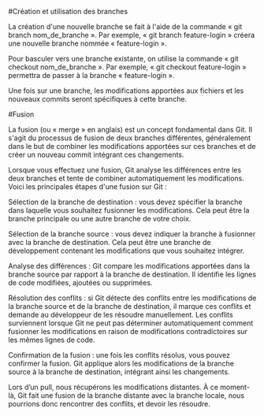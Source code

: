 #Création et utilisation des branches


La création d'une nouvelle branche se fait à l'aide de la commande « git branch nom_de_branche ». Par exemple, « git branch feature-login » créera une nouvelle branche nommée « feature-login ».

Pour basculer vers une branche existante, on utilise la commande « git checkout nom_de_branche ». Par exemple, « git checkout feature-login » permettra de passer à la branche « feature-login ».

Une fois sur une branche, les modifications apportées aux fichiers et les nouveaux commits seront spécifiques à cette branche.



#Fusion

La fusion (ou « merge » en anglais) est un concept fondamental dans Git. Il s'agit du processus de fusion de deux branches différentes, généralement dans le but de combiner les modifications apportées sur ces branches et de créer un nouveau commit intégrant ces changements.

Lorsque vous effectuez une fusion, Git analyse les différences entre les deux branches et tente de combiner automatiquement les modifications. Voici les principales étapes d'une fusion sur Git :

Sélection de la branche de destination : vous devez spécifier la branche dans laquelle vous souhaitez fusionner les modifications. Cela peut être la branche principale ou une autre branche de votre choix.

Sélection de la branche source : vous devez indiquer la branche à fusionner avec la branche de destination. Cela peut être une branche de développement contenant les modifications que vous souhaitez intégrer.

Analyse des différences : Git compare les modifications apportées dans la branche source par rapport à la branche de destination. Il identifie les lignes de code modifiées, ajoutées ou supprimées.

Résolution des conflits : si Git détecte des conflits entre les modifications de la branche source et de la branche de destination, il marque ces conflits et demande au développeur de les résoudre manuellement. Les conflits surviennent lorsque Git ne peut pas déterminer automatiquement comment fusionner les modifications en raison de modifications contradictoires sur les mêmes lignes de code.

Confirmation de la fusion : une fois les conflits résolus, vous pouvez confirmer la fusion. Git applique alors les modifications de la branche source à la branche de destination, intégrant ainsi les changements.

Lors d’un pull, nous récupérons les modifications distantes. À ce moment-là, Git fait une fusion de la branche distante avec la branche locale, nous pourrions donc rencontrer des conflits, et devoir les résoudre.